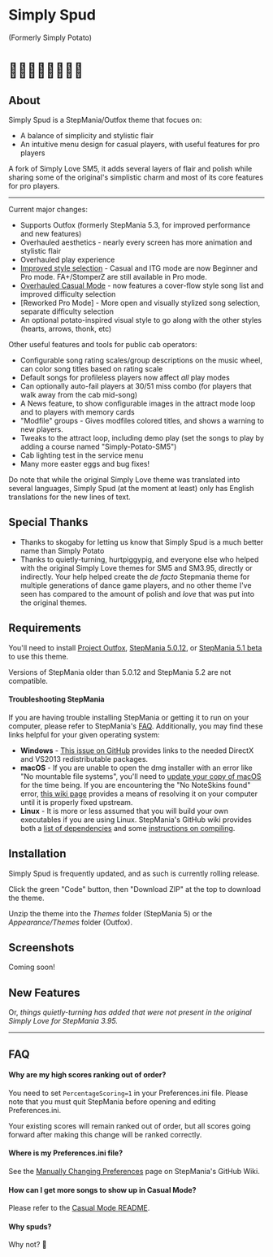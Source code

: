 # Simply Spud

(Formerly Simply Potato)

🥔🥔🥔🥔🥔🥔🥔🥔
======================

## About

Simply Spud is a StepMania/Outfox theme that focues on:
 * A balance of simplicity and stylistic flair
 * An intuitive menu design for casual players, with useful features for pro players

A fork of Simply Love SM5, it adds several layers of flair and polish while sharing some of the original's simplistic charm and most of its core features for pro players.

---

Current major changes:
  * Supports Outfox (formerly StepMania 5.3, for improved performance and new features)
  * Overhauled aesthetics - nearly every screen has more animation and stylistic flair
  * Overhauled play experience
   * [Improved style selection](https://i.imgur.com/9VP89ps.png) - Casual and ITG mode are now Beginner and Pro mode. FA+/StomperZ are still available in Pro mode.
   * [Overhauled Casual Mode](https://i.imgur.com/ttb5uz6.png) - now features a cover-flow style song list and improved difficulty selection
   * [Reworked Pro Mode] - More open and visually stylized song selection, separate difficulty selection
  * An optional potato-inspired visual style to go along with the other styles (hearts, arrows, thonk, etc)

Other useful features and tools for public cab operators:
  * Configurable song rating scales/group descriptions on the music wheel, can color song titles based on rating scale
  * Default songs for profileless players now affect *all* play modes
  * Can optionally auto-fail players at 30/51 miss combo (for players that walk away from the cab mid-song)
  * A News feature, to show configurable images in the attract mode loop and to players with memory cards
  * "Modfile" groups - Gives modfiles colored titles, and shows a warning to new players.
  * Tweaks to the attract loop, including demo play (set the songs to play by adding a course named "Simply-Potato-SM5")
  * Cab lighting test in the service menu
  * Many more easter eggs and bug fixes!
  
Do note that while the original Simply Love theme was translated into several languages, Simply Spud (at the moment at least) only has English translations for the new lines of text.


## Special Thanks
  * Thanks to skogaby for letting us know that Simply Spud is a much better name than Simply Potato
  * Thanks to quietly-turning, hurtpiggypig, and everyone else who helped with the original Simply Love themes for SM5 and SM3.95, directly or indirectly. Your help helped create the *de facto* Stepmania theme for multiple generations of dance game players, and no other theme I've seen has compared to the amount of polish and *love* that was put into the original themes.


## Requirements

You'll need to install [Project Outfox](https://projectoutfox.com/downloads), [StepMania 5.0.12](https://github.com/stepmania/stepmania/releases/tag/v5.0.12), or [StepMania 5.1 beta](https://github.com/stepmania/stepmania/releases/tag/v5.1.0-b2) to use this theme.

Versions of StepMania older than 5.0.12 and StepMania 5.2 are not compatible.

#### Troubleshooting StepMania

If you are having trouble installing StepMania or getting it to run on your computer, please refer to StepMania's [FAQ](http://www.stepmania.com/faq/).  Additionally, you may find these links helpful for your given operating system:

  * **Windows** -  [This issue on GitHub](https://github.com/stepmania/stepmania-site/issues/64) provides links to the needed DirectX and VS2013 redistributable packages.
  * **macOS** - If you are unable to open the dmg installer with an error like "No mountable file systems", you'll need to [update your copy of macOS](https://github.com/stepmania/stepmania/issues/1726) for the time being. If you are encountering the "No NoteSkins found" error, [this wiki page](https://github.com/stepmania/stepmania/wiki/Installing-on-macOS) provides a means of resolving it on your computer until it is properly fixed upstream.
  * **Linux** - It is more or less assumed that you will build your own executables if you are using Linux.  StepMania's GitHub wiki provides both a [list of dependencies](https://github.com/stepmania/stepmania/wiki/Linux-Dependencies) and some [instructions on compiling](https://github.com/stepmania/stepmania/wiki/Compiling-StepMania).


## Installation

Simply Spud is frequently updated, and as such is currently rolling release.

Click the green "Code" button, then "Download ZIP" at the top to download the theme.

Unzip the theme into the *Themes* folder (StepMania 5) or the *Appearance/Themes* folder (Outfox).


## Screenshots

Coming soon!


## New Features

Or, *things quietly-turning has added that were not present in the original Simply Love for StepMania 3.95.*


---

## FAQ

#### Why are my high scores ranking out of order?
You need to set `PercentageScoring=1` in your Preferences.ini file.  Please note that you must quit StepMania before opening and editing Preferences.ini.

Your existing scores will remain ranked out of order, but all scores going forward after making this change will be ranked correctly.

#### Where is my Preferences.ini file?
See the [Manually Changing Preferences](https://github.com/stepmania/stepmania/wiki/Manually-Changing-Preferences) page on StepMania's GitHub Wiki.

#### How can I get more songs to show up in Casual Mode?
Please refer to the [Casual Mode README](./Other/CasualMode-README.md).

#### Why spuds?
Why not? 🥔

